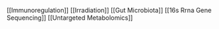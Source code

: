 [[Immunoregulation]]
[[Irradiation]]
[[Gut Microbiota]]
[[16s Rrna Gene Sequencing]]
[[Untargeted Metabolomics]]
